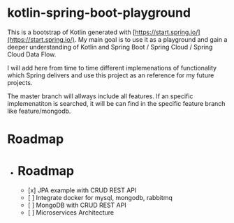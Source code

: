 # kotlin-spring-boot-playground

This is a bootstrap of Kotlin generated with [https://start.spring.io/](https://start.spring.io/). My main goal is to use it as a playground and gain a deeper understanding of Kotlin and Spring Boot / Spring Cloud / Spring Cloud Data Flow.

I will add here from time to time different implemenations of functionality which Spring delivers and use this project as an reference for my future projects.

The master branch will allways include all features. If an specific implemenatiton is searched, it will be can find in the specific feature branch like feature/mongodb.

# Roadmap

* # Roadmap

  * \[x\] JPA example with CRUD REST API
  * \[ \] Integrate docker for mysql, mongodb, rabbitmq
  * \[ \] MongoDB with CRUD REST API
  * \[ \] Microservices Architecture



